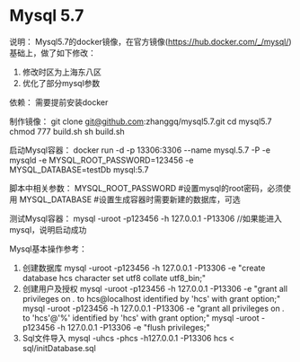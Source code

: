 ﻿# Mysql 5.7

说明：
Mysql5.7的docker镜像，在官方镜像(https://hub.docker.com/_/mysql/)基础上，做了如下修改：
1. 修改时区为上海东八区
2. 优化了部分mysql参数

依赖：
需要提前安装docker

制作镜像：
git clone git@github.com:zhanggq/mysql5.7.git
cd mysql5.7
chmod 777 build.sh
sh build.sh

启动Mysql容器：
docker run -d -p 13306:3306 --name mysql.5.7 -P -e mysqld -e MYSQL_ROOT_PASSWORD=123456 -e MYSQL_DATABASE=testDb mysql:5.7

脚本中相关参数：
MYSQL_ROOT_PASSWORD #设置mysql的root密码，必须使用
MYSQL_DATABASE      #设置生成容器时需要新建的数据库，可选

测试Mysql容器：
mysql -uroot -p123456 -h 127.0.0.1 -P13306 //如果能进入mysql，说明启动成功

Mysql基本操作参考：
1. 创建数据库
mysql -uroot -p123456 -h 127.0.0.1 -P13306 -e "create database hcs character set utf8 collate utf8_bin;"
2. 创建用户及授权
mysql -uroot -p123456 -h 127.0.0.1 -P13306 -e "grant all privileges on *.* to hcs@localhost identified by 'hcs' with grant option;"
mysql -uroot -p123456 -h 127.0.0.1 -P13306 -e "grant all privileges on *.* to 'hcs'@'%' identified by 'hcs' with grant option;"
mysql -uroot -p123456 -h 127.0.0.1 -P13306 -e "flush privileges;"
3. Sql文件导入
mysql -uhcs -phcs -h127.0.0.1 -P13306 hcs < sql/initDatabase.sql